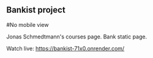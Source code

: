 ## Bankist project 

#No mobile view

Jonas Schmedtmann's courses page. Bank static page.


Watch live: https://bankist-71x0.onrender.com/